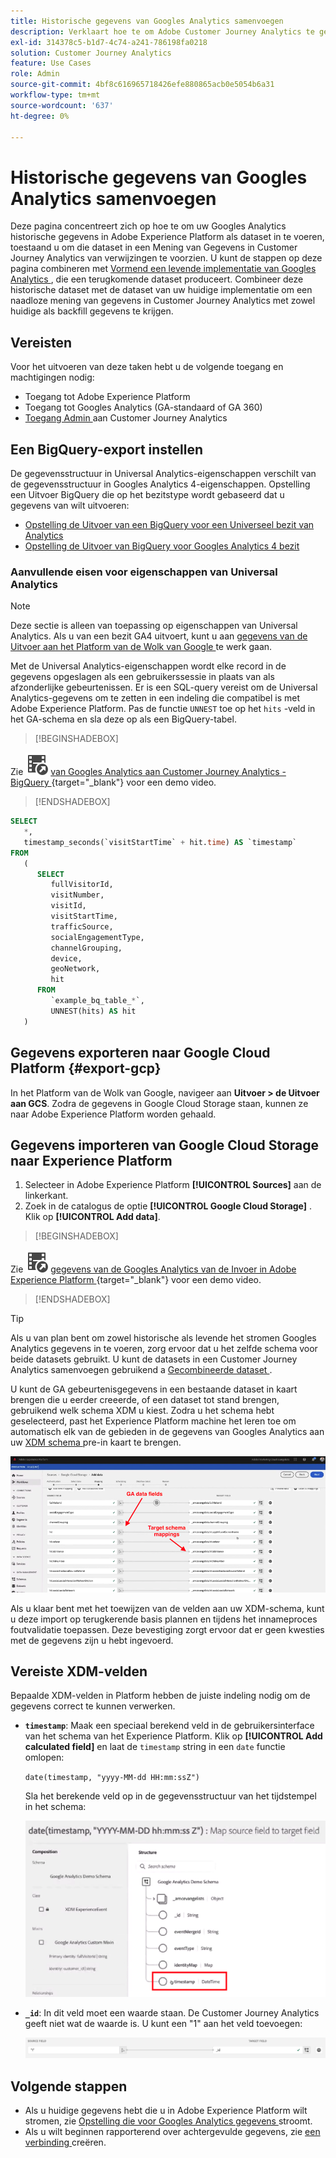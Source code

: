 ```yaml
---
title: Historische gegevens van Googles Analytics samenvoegen
description: Verklaart hoe te om Adobe Customer Journey Analytics te gebruiken om uw gegevens van Googles Analytics in Adobe Experience Platform in te voeren.
exl-id: 314378c5-b1d7-4c74-a241-786198fa0218
solution: Customer Journey Analytics
feature: Use Cases
role: Admin
source-git-commit: 4bf8c616965718426efe880865acb0e5054b6a31
workflow-type: tm+mt
source-wordcount: '637'
ht-degree: 0%

---
```



# Historische gegevens van Googles Analytics samenvoegen

Deze pagina concentreert zich op hoe te om uw Googles Analytics historische gegevens in Adobe Experience Platform als dataset in te voeren, toestaand u om die dataset in een Mening van Gegevens in Customer Journey Analytics van verwijzingen te voorzien. U kunt de stappen op deze pagina combineren met [ Vormend een levende implementatie van Googles Analytics ](streaming.md), die een terugkomende dataset produceert. Combineer deze historische dataset met de dataset van uw huidige implementatie om een naadloze mening van gegevens in Customer Journey Analytics met zowel huidige als backfill gegevens te krijgen.

## Vereisten

Voor het uitvoeren van deze taken hebt u de volgende toegang en machtigingen nodig:

* Toegang tot Adobe Experience Platform
* Toegang tot Googles Analytics (GA-standaard of GA 360)
* [ Toegang Admin ](/help/technotes/access-control.md) aan Customer Journey Analytics

## Een BigQuery-export instellen

De gegevensstructuur in Universal Analytics-eigenschappen verschilt van de gegevensstructuur in Googles Analytics 4-eigenschappen. Opstelling een Uitvoer BigQuery die op het bezitstype wordt gebaseerd dat u gegevens van wilt uitvoeren:

* [ Opstelling de Uitvoer van een BigQuery voor een Universeel bezit van Analytics ](https://support.google.com/analytics/answer/3416092)
* [ Opstelling de Uitvoer van BigQuery voor Googles Analytics 4 bezit ](https://support.google.com/analytics/answer/9823238)

### Aanvullende eisen voor eigenschappen van Universal Analytics

>[!NOTE]
>
>Deze sectie is alleen van toepassing op eigenschappen van Universal Analytics. Als u van een bezit GA4 uitvoert, kunt u aan [ gegevens van de Uitvoer aan het Platform van de Wolk van Google ](#export-gcp) te werk gaan.

Met de Universal Analytics-eigenschappen wordt elke record in de gegevens opgeslagen als een gebruikerssessie in plaats van als afzonderlijke gebeurtenissen. Er is een SQL-query vereist om de Universal Analytics-gegevens om te zetten in een indeling die compatibel is met Adobe Experience Platform. Pas de functie `UNNEST` toe op het `hits` -veld in het GA-schema en sla deze op als een BigQuery-tabel.


>[!BEGINSHADEBOX]

Zie ![ VideoCheckedOut ](/help/assets/icons/VideoCheckedOut.svg) [ van Googles Analytics aan Customer Journey Analytics - BigQuery ](https://video.tv.adobe.com/v/332634?quality=12&learn=on){target="_blank"} voor een demo video.

>[!ENDSHADEBOX]


```sql
SELECT
   *,
   timestamp_seconds(`visitStartTime` + hit.time) AS `timestamp` 
FROM
   (
      SELECT
         fullVisitorId,
         visitNumber,
         visitId,
         visitStartTime,
         trafficSource,
         socialEngagementType,
         channelGrouping,
         device,
         geoNetwork,
         hit 
      FROM
         `example_bq_table_*`,
         UNNEST(hits) AS hit 
   )
```

## Gegevens exporteren naar Google Cloud Platform {#export-gcp}

In het Platform van de Wolk van Google, navigeer aan **Uitvoer > de Uitvoer aan GCS**. Zodra de gegevens in Google Cloud Storage staan, kunnen ze naar Adobe Experience Platform worden gehaald.

## Gegevens importeren van Google Cloud Storage naar Experience Platform

1. Selecteer in Adobe Experience Platform **[!UICONTROL Sources]** aan de linkerkant.
1. Zoek in de catalogus de optie **[!UICONTROL Google Cloud Storage]** . Klik op **[!UICONTROL Add data]**.


>[!BEGINSHADEBOX]

Zie ![ VideoCheckedOut ](/help/assets/icons/VideoCheckedOut.svg) [ gegevens van de Googles Analytics van de Invoer in Adobe Experience Platform ](https://video.tv.adobe.com/v/332676?quality=12&learn=on){target="_blank"} voor een demo video.

>[!ENDSHADEBOX]


>[!TIP]
>
>Als u van plan bent om zowel historische als levende het stromen Googles Analytics gegevens in te voeren, zorg ervoor dat u het zelfde schema voor beide datasets gebruikt. U kunt de datasets in een Customer Journey Analytics samenvoegen gebruikend a [ Gecombineerde dataset ](/help/connections/combined-dataset.md).

U kunt de GA gebeurtenisgegevens in een bestaande dataset in kaart brengen die u eerder creeerde, of een dataset tot stand brengen, gebruikend welk schema XDM u kiest. Zodra u het schema hebt geselecteerd, past het Experience Platform machine het leren toe om automatisch elk van de gebieden in de gegevens van Googles Analytics aan uw [ XDM schema ](https://experienceleague.adobe.com/docs/experience-platform/xdm/home.html#ui) pre-in kaart te brengen.

![ kaart van het Schema die de GA gegevensgebieden en de het schemaafbeeldingen van het Doel benadrukt ](../assets/schema-map.png)

Als u klaar bent met het toewijzen van de velden aan uw XDM-schema, kunt u deze import op terugkerende basis plannen en tijdens het innameproces foutvalidatie toepassen. Deze bevestiging zorgt ervoor dat er geen kwesties met de gegevens zijn u hebt ingevoerd.

## Vereiste XDM-velden

Bepaalde XDM-velden in Platform hebben de juiste indeling nodig om de gegevens correct te kunnen verwerken.

* **`timestamp`**: Maak een speciaal berekend veld in de gebruikersinterface van het schema van het Experience Platform. Klik op **[!UICONTROL Add calculated field]** en laat de `timestamp` string in een `date` functie omlopen:

  `date(timestamp, "yyyy-MM-dd HH:mm:ssZ")`

  Sla het berekende veld op in de gegevensstructuur van het tijdstempel in het schema:

  ![ Tijdstempel ](../assets/timestamp.png)

* **`_id`**: In dit veld moet een waarde staan. De Customer Journey Analytics geeft niet wat de waarde is. U kunt een &quot;1&quot; aan het veld toevoegen:

  ![ identiteitskaart ](../assets/_id.png)

## Volgende stappen

* Als u huidige gegevens hebt die u in Adobe Experience Platform wilt stromen, zie [ Opstelling die voor Googles Analytics gegevens ](streaming.md) stroomt.
* Als u wilt beginnen rapporterend over achtergevulde gegevens, zie [ een verbinding ](/help/connections/create-connection.md) creëren.
